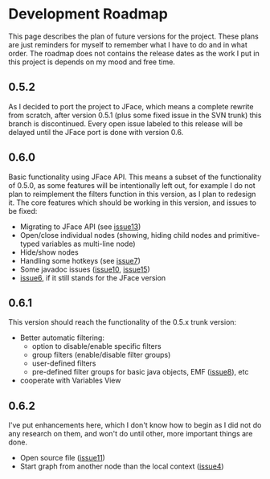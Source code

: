 # Development Roadmap #

This page describes the plan of future versions for the project. These plans are just reminders for myself to remember what I have to do and in what order. The roadmap does not contains the release dates as the work I put in this project is depends on my mood and free time.

## 0.5.2 ##

As I decided to port the project to JFace, which means a complete rewrite from scratch, after version 0.5.1 (plus some fixed issue in the SVN trunk) this branch is discontinued. Every open issue labeled to this release will be delayed until the JFace port is done with version 0.6.

## 0.6.0 ##

Basic functionality using JFace API. This means a subset of the functionality of 0.5.0, as some features will be intentionally left out, for example I do not plan to reimplement the filters function in this version, as I plan to redesign it. The core features which should be working in this version, and issues to be fixed:

  * Migrating to JFace API (see [issue13](https://code.google.com/p/debugvisualisation/issues/detail?id=13))
  * Open/close individual nodes (showing, hiding child nodes and primitive-typed variables as multi-line node)
  * Hide/show nodes
  * Handling some hotkeys (see [issue7](https://code.google.com/p/debugvisualisation/issues/detail?id=7))
  * Some javadoc issues ([issue10](https://code.google.com/p/debugvisualisation/issues/detail?id=10), [issue15](https://code.google.com/p/debugvisualisation/issues/detail?id=15))
  * [issue6](https://code.google.com/p/debugvisualisation/issues/detail?id=6), if it still stands for the JFace version

## 0.6.1 ##

This version should reach the functionality of the 0.5.x trunk version:

  * Better automatic filtering:
    * option to disable/enable specific filters
    * group filters (enable/disable filter groups)
    * user-defined filters
    * pre-defined filter groups for basic java objects, EMF ([issue8](https://code.google.com/p/debugvisualisation/issues/detail?id=8)), etc
  * cooperate with Variables View

## 0.6.2 ##

I've put enhancements here, which I don't know how to begin as I did not do any research on them, and won't do until other, more important things are done.

  * Open source file ([issue11](https://code.google.com/p/debugvisualisation/issues/detail?id=11))
  * Start graph from another node than the local context ([issue4](https://code.google.com/p/debugvisualisation/issues/detail?id=4))